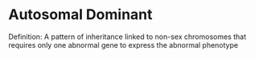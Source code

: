 # Autosomal Dominant

Definition: A pattern of inheritance linked to non-sex chromosomes that requires only one abnormal gene to express the abnormal phenotype